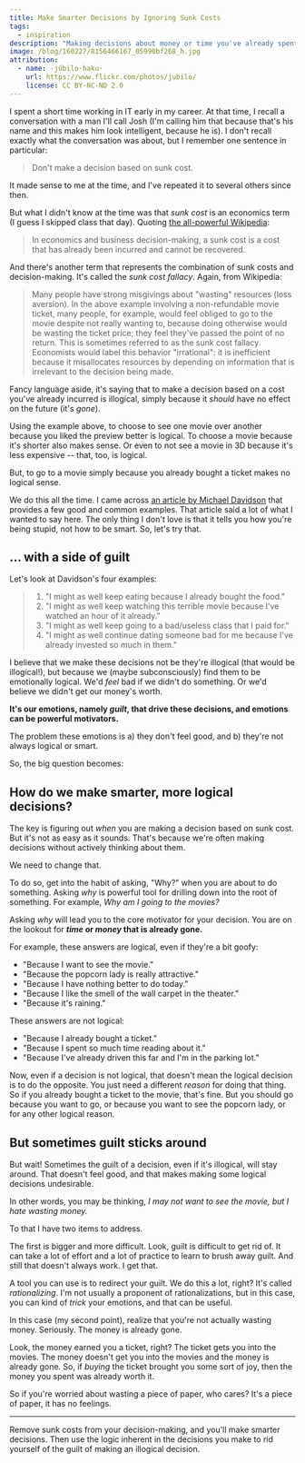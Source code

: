```yaml
---
title: Make Smarter Decisions by Ignoring Sunk Costs
tags:
  - inspiration
description: "Making decisions about money or time you've already spent is illogical. Learn how to make smarter, more logical decisions."
image: /blog/160227/8156466167_05990bf268_h.jpg
attribution:
  - name: ·júbilo·haku·
    url: https://www.flickr.com/photos/jubilo/
    license: CC BY-NC-ND 2.0
---
```


I spent a short time working in IT early in my career. At that time, I recall a conversation with a man I'll call Josh (I'm calling him that because that's his name and this makes him look intelligent, because he is). I don't recall exactly what the conversation was about, but I remember one sentence in particular:

> Don't make a decision based on sunk cost.

It made sense to me at the time, and I've repeated it to several others since then.

But what I didn't know at the time was that _sunk cost_ is an economics term (I guess I skipped class that day). Quoting [the all-powerful Wikipedia](https://en.wikipedia.org/wiki/Sunk_costs#Loss_aversion_and_the_sunk_cost_fallacy):

> In economics and business decision-making, a sunk cost is a cost that has already been incurred and cannot be recovered.

And there's another term that represents the combination of sunk costs and decision-making. It's called the _sunk cost fallacy_. Again, from Wikipedia:

> Many people have strong misgivings about "wasting" resources (loss aversion). In the above example involving a non-refundable movie ticket, many people, for example, would feel obliged to go to the movie despite not really wanting to, because doing otherwise would be wasting the ticket price; they feel they've passed the point of no return. This is sometimes referred to as the sunk cost fallacy. Economists would label this behavior "irrational": it is inefficient because it misallocates resources by depending on information that is irrelevant to the decision being made.

Fancy language aside, it's saying that to make a decision based on a cost you've already incurred is illogical, simply because it _should_ have no effect on the future (it's _gone_).

Using the example above, to choose to see one movie over another because you liked the preview better is logical. To choose a movie because it's shorter also makes sense. Or even to not see a movie in 3D because it's less expensive -- that, too, is logical.

But, to go to a movie simply because you already bought a ticket makes no logical sense.

We do this all the time. I came across [an article by Michael Davidson](http://www.lifehack.org/articles/communication/how-the-sunk-cost-fallacy-makes-you-act-stupid) that provides a few good and common examples. That article said a lot of what I wanted to say here. The only thing I don't love is that it tells you how you're being stupid, not how to be smart. So, let's try that.

## ... with a side of guilt

Let's look at Davidson's four examples:

> 1. "I might as well keep eating because I already bought the food."
> 2. "I might as well keep watching this terrible movie because I've watched an hour of it already."
> 3. "I might as well keep going to a bad/useless class that I paid for."
> 4. "I might as well continue dating someone bad for me because I've already invested so much in them."

I believe that we make these decisions not be they're illogical (that would be illogical!), but because we (maybe subconsciously) find them to be emotionally logical. We'd _feel_ bad if we didn't do something. Or we'd believe we didn't get our money's worth.

**It's our emotions, namely _guilt_, that drive these decisions, and emotions can be powerful motivators.**

The problem these emotions is a) they don't feel good, and b) they're not always logical or smart.

So, the big question becomes:

## How do we make smarter, more logical decisions?

The key is figuring out _when_ you are making a decision based on sunk cost. But it's not as easy as it sounds. That's because we're often making decisions without actively thinking about them.

We need to change that.

To do so, get into the habit of asking, "Why?" when you are about to do something. Asking _why_ is powerful tool for drilling down into the root of something. For example, _Why am I going to the movies?_

Asking _why_ will lead you to the core motivator for your decision. You are on the lookout for **_time_ or _money_ that is already gone.**

For example, these answers are logical, even if they're a bit goofy:

- "Because I want to see the movie."
- "Because the popcorn lady is really attractive."
- "Because I have nothing better to do today."
- "Because I like the smell of the wall carpet in the theater."
- "Because it's raining."

These answers are not logical:

- "Because I already bought a ticket."
- "Because I spent so much time reading about it."
- "Because I've already driven this far and I'm in the parking lot."

Now, even if a decision is not logical, that doesn't mean the logical decision is to do the opposite. You just need a different _reason_ for doing that thing. So if you already bought a ticket to the movie, that's fine. But you should go because you want to go, or because you want to see the popcorn lady, or for any other logical reason.

## But sometimes guilt sticks around

But wait! Sometimes the guilt of a decision, even if it's illogical, will stay around. That doesn't feel good, and that makes making some logical decisions undesirable.

In other words, you may be thinking, _I may not want to see the movie, but I hate wasting money._

To that I have two items to address.

The first is bigger and more difficult. Look, guilt is difficult to get rid of. It can take a lot of effort and a lot of practice to learn to brush away guilt. And still that doesn't always work. I get that.

A tool you can use is to redirect your guilt. We do this a lot, right? It's called _rationalizing_. I'm not usually a proponent of rationalizations, but in this case, you can kind of _trick_ your emotions, and that can be useful.

In this case (my second point), realize that you're not actually wasting money. Seriously. The money is already gone.

Look, the money earned you a ticket, right? The ticket gets you into the movies. The money doesn't get you into the movies and the money is already gone. So, if _buying_ the ticket brought you some sort of joy, then the money you spent was already worth it.

So if you're worried about wasting a piece of paper, who cares? It's a piece of paper, it has no feelings.

---

Remove sunk costs from your decision-making, and you'll make smarter decisions. Then use the logic inherent in the decisions you make to rid yourself of the guilt of making an illogical decision.
